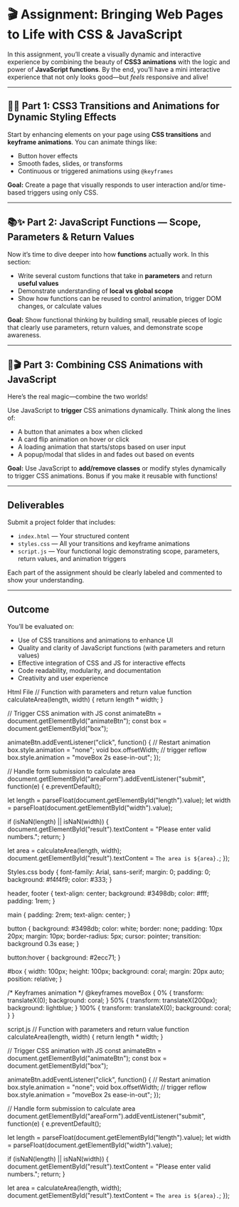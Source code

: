 # 🎬 Assignment: Bringing Web Pages to Life with CSS & JavaScript

In this assignment, you’ll create a visually dynamic and interactive experience by combining the beauty of **CSS3 animations** with the logic and power of **JavaScript functions**. By the end, you’ll have a mini interactive experience that not only looks good—but *feels* responsive and alive!

---

## 🎨✨ Part 1: CSS3 Transitions and Animations for Dynamic Styling Effects

Start by enhancing elements on your page using **CSS transitions** and **keyframe animations**. You can animate things like:

* Button hover effects
* Smooth fades, slides, or transforms
* Continuous or triggered animations using `@keyframes`

**Goal:** Create a page that visually responds to user interaction and/or time-based triggers using only CSS.

---

## 📚✨ Part 2: JavaScript Functions — Scope, Parameters & Return Values

Now it’s time to dive deeper into how **functions** actually work. In this section:

* Write several custom functions that take in **parameters** and return **useful values**
* Demonstrate understanding of **local vs global scope**
* Show how functions can be reused to control animation, trigger DOM changes, or calculate values

**Goal:** Show functional thinking by building small, reusable pieces of logic that clearly use parameters, return values, and demonstrate scope awareness.

---

## 🎨🎬 Part 3: Combining CSS Animations with JavaScript

Here’s the real magic—combine the two worlds!

Use JavaScript to **trigger** CSS animations dynamically. Think along the lines of:

* A button that animates a box when clicked
* A card flip animation on hover or click
* A loading animation that starts/stops based on user input
* A popup/modal that slides in and fades out based on events

**Goal:** Use JavaScript to **add/remove classes** or modify styles dynamically to trigger CSS animations. Bonus if you make it reusable with functions!

---

## Deliverables

Submit a project folder that includes:

* `index.html` — Your structured content
* `styles.css` — All your transitions and keyframe animations
* `script.js` — Your functional logic demonstrating scope, parameters, return values, and animation triggers

Each part of the assignment should be clearly labeled and commented to show your understanding.

---

## Outcome

You’ll be evaluated on:

* Use of CSS transitions and animations to enhance UI
* Quality and clarity of JavaScript functions (with parameters and return values)
* Effective integration of CSS and JS for interactive effects
* Code readability, modularity, and documentation
* Creativity and user experience

Html File
// Function with parameters and return value
function calculateArea(length, width) {
  return length * width;
}

// Trigger CSS animation with JS
const animateBtn = document.getElementById("animateBtn");
const box = document.getElementById("box");

animateBtn.addEventListener("click", function() {
  // Restart animation
  box.style.animation = "none";
  void box.offsetWidth; // trigger reflow
  box.style.animation = "moveBox 2s ease-in-out";
});

// Handle form submission to calculate area
document.getElementById("areaForm").addEventListener("submit", function(e) {
  e.preventDefault();

  let length = parseFloat(document.getElementById("length").value);
  let width = parseFloat(document.getElementById("width").value);

  if (isNaN(length) || isNaN(width)) {
    document.getElementById("result").textContent = "Please enter valid numbers.";
    return;
  }

  let area = calculateArea(length, width);
  document.getElementById("result").textContent = `The area is ${area}.`;
});

Styles.css
body {
  font-family: Arial, sans-serif;
  margin: 0;
  padding: 0;
  background: #f4f4f9;
  color: #333;
}

header, footer {
  text-align: center;
  background: #3498db;
  color: #fff;
  padding: 1rem;
}

main {
  padding: 2rem;
  text-align: center;
}

button {
  background: #3498db;
  color: white;
  border: none;
  padding: 10px 20px;
  margin: 10px;
  border-radius: 5px;
  cursor: pointer;
  transition: background 0.3s ease;
}

button:hover {
  background: #2ecc71;
}

#box {
  width: 100px;
  height: 100px;
  background: coral;
  margin: 20px auto;
  position: relative;
}

/* Keyframes animation */
@keyframes moveBox {
  0%   { transform: translateX(0); background: coral; }
  50%  { transform: translateX(200px); background: lightblue; }
  100% { transform: translateX(0); background: coral; }
}

script.js
// Function with parameters and return value
function calculateArea(length, width) {
  return length * width;
}

// Trigger CSS animation with JS
const animateBtn = document.getElementById("animateBtn");
const box = document.getElementById("box");

animateBtn.addEventListener("click", function() {
  // Restart animation
  box.style.animation = "none";
  void box.offsetWidth; // trigger reflow
  box.style.animation = "moveBox 2s ease-in-out";
});

// Handle form submission to calculate area
document.getElementById("areaForm").addEventListener("submit", function(e) {
  e.preventDefault();

  let length = parseFloat(document.getElementById("length").value);
  let width = parseFloat(document.getElementById("width").value);

  if (isNaN(length) || isNaN(width)) {
    document.getElementById("result").textContent = "Please enter valid numbers.";
    return;
  }

  let area = calculateArea(length, width);
  document.getElementById("result").textContent = `The area is ${area}.`;
});

